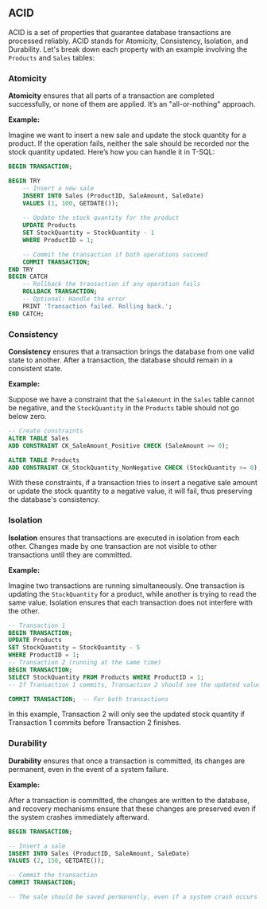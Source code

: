 ## ACID

ACID is a set of properties that guarantee database transactions are processed reliably. ACID stands for Atomicity, Consistency, Isolation, and Durability. Let's break down each property with an example involving the `Products` and `Sales` tables:

### Atomicity

**Atomicity** ensures that all parts of a transaction are completed successfully, or none of them are applied. It’s an "all-or-nothing" approach.

**Example:**

Imagine we want to insert a new sale and update the stock quantity for a product. If the operation fails, neither the sale should be recorded nor the stock quantity updated. Here’s how you can handle it in T-SQL:

```sql
BEGIN TRANSACTION;

BEGIN TRY
    -- Insert a new sale
    INSERT INTO Sales (ProductID, SaleAmount, SaleDate)
    VALUES (1, 100, GETDATE());
    
    -- Update the stock quantity for the product
    UPDATE Products
    SET StockQuantity = StockQuantity - 1
    WHERE ProductID = 1;

    -- Commit the transaction if both operations succeed
    COMMIT TRANSACTION;
END TRY
BEGIN CATCH
    -- Rollback the transaction if any operation fails
    ROLLBACK TRANSACTION;
    -- Optional: Handle the error
    PRINT 'Transaction failed. Rolling back.';
END CATCH;
```

### Consistency

**Consistency** ensures that a transaction brings the database from one valid state to another. After a transaction, the database should remain in a consistent state.

**Example:**

Suppose we have a constraint that the `SaleAmount` in the `Sales` table cannot be negative, and the `StockQuantity` in the `Products` table should not go below zero.

```sql
-- Create constraints
ALTER TABLE Sales
ADD CONSTRAINT CK_SaleAmount_Positive CHECK (SaleAmount >= 0);

ALTER TABLE Products
ADD CONSTRAINT CK_StockQuantity_NonNegative CHECK (StockQuantity >= 0);
```

With these constraints, if a transaction tries to insert a negative sale amount or update the stock quantity to a negative value, it will fail, thus preserving the database's consistency.

### Isolation

**Isolation** ensures that transactions are executed in isolation from each other. Changes made by one transaction are not visible to other transactions until they are committed.

**Example:**

Imagine two transactions are running simultaneously. One transaction is updating the `StockQuantity` for a product, while another is trying to read the same value. Isolation ensures that each transaction does not interfere with the other.

```sql
-- Transaction 1
BEGIN TRANSACTION;
UPDATE Products
SET StockQuantity = StockQuantity - 5
WHERE ProductID = 1;
-- Transaction 2 (running at the same time)
BEGIN TRANSACTION;
SELECT StockQuantity FROM Products WHERE ProductID = 1;
-- If Transaction 1 commits, Transaction 2 should see the updated value

COMMIT TRANSACTION;  -- For both transactions
```

In this example, Transaction 2 will only see the updated stock quantity if Transaction 1 commits before Transaction 2 finishes.

### Durability

**Durability** ensures that once a transaction is committed, its changes are permanent, even in the event of a system failure.

**Example:**

After a transaction is committed, the changes are written to the database, and recovery mechanisms ensure that these changes are preserved even if the system crashes immediately afterward.

```sql
BEGIN TRANSACTION;

-- Insert a sale
INSERT INTO Sales (ProductID, SaleAmount, SaleDate)
VALUES (2, 150, GETDATE());

-- Commit the transaction
COMMIT TRANSACTION;

-- The sale should be saved permanently, even if a system crash occurs right after.
```

